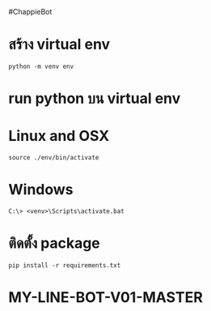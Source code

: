 #ChappieBot

# สร้าง virtual env
`python -m venv env`

# run python บน virtual env
# Linux and OSX
`source ./env/bin/activate`
# Windows
`C:\> <venv>\Scripts\activate.bat`

# ติดตั้ง package
`pip install -r requirements.txt`
# MY-LINE-BOT-V01-MASTER
